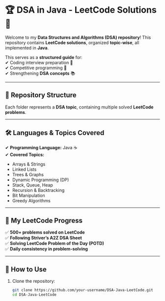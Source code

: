 # 🏆 DSA in Java - LeetCode Solutions 🚀  

Welcome to my **Data Structures and Algorithms (DSA) repository**! This repository contains **LeetCode solutions**, organized **topic-wise**, all implemented in **Java**.  

This serves as a **structured guide** for:  
✔ Coding interview preparation 📌  
✔ Competitive programming 🏁  
✔ Strengthening **DSA concepts** 📚  

---

## 📂 Repository Structure  

Each folder represents a **DSA topic**, containing multiple solved **LeetCode problems**.  


---

## 🛠 Languages & Topics Covered  
✔ **Programming Language:** Java ☕  
✔ **Covered Topics:**  
  - Arrays & Strings  
  - Linked Lists  
  - Trees & Graphs  
  - Dynamic Programming (DP)  
  - Stack, Queue, Heap  
  - Recursion & Backtracking  
  - Bit Manipulation  
  - Greedy Algorithms  

---

## 🚀 My LeetCode Progress  
✅ **500+ problems solved on LeetCode**  
✅ **Following Striver’s A2Z DSA Sheet**  
✅ **Solving LeetCode Problem of the Day (POTD)**  
✅ **Daily consistency in problem-solving**  

---

## 📖 How to Use  
1. Clone the repository:  
   ```sh
   git clone https://github.com/your-username/DSA-Java-LeetCode.git
   cd DSA-Java-LeetCode
